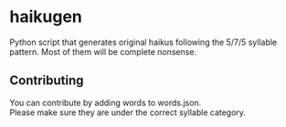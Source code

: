 # haikugen
Python script that generates original haikus following the 5/7/5 syllable pattern. Most of them will be complete nonsense.

## Contributing
You can contribute by adding words to words.json.<br>
Please make sure they are under the correct syllable category.
